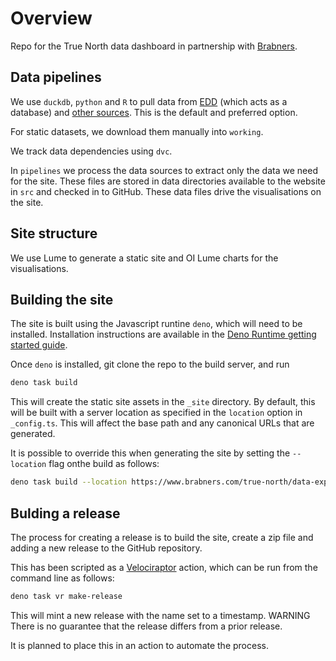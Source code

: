 # Overview
Repo for the True North data dashboard in partnership with <a href="https://www.brabners.com">Brabners</a>.

## Data pipelines
We use `duckdb`, `python` and `R` to pull data from [EDD](https://github.com/economic-analytics/edd/tree/main/data/parquet) (which acts as a database) and <a href="https://open-innovations.github.io/true-north/resources/">other sources</a>. This is the default and preferred option.

For static datasets, we download them manually into `working`.

We track data dependencies using `dvc`.

In `pipelines` we process the data sources to extract only the data we need for the site. These files are stored in data directories available to the website in `src` and checked in to GitHub. These data files drive the visualisations on the site. 

## Site structure
We use Lume to generate a static site and OI Lume charts for the visualisations.

## Building the site
The site is built using the Javascript runtine `deno`, which will need to be installed. Installation instructions are available in the [Deno Runtime getting started guide](https://docs.deno.com/runtime/manual/getting_started/installation/).

Once `deno` is installed, git clone the repo to the build server, and run

```sh
deno task build
```

This will create the static site assets in the `_site` directory.
By default, this will be built with a server location as specified in the `location` option in `_config.ts`.
This will affect the base path and any canonical URLs that are generated.

It is possible to override this when generating the site by setting the `--location` flag onthe build as follows:

```sh
deno task build --location https://www.brabners.com/true-north/data-explorer/
```

## Bulding a release

The process for creating a release is to build the site, create a zip file and adding a new release to the GitHub repository.

This has been scripted as a [Velociraptor](https://velociraptor.run) action, which can be run from the command line as follows:

```sh
deno task vr make-release
```

This will mint a new release with the name set to a timestamp. WARNING There is no guarantee that the release differs from a prior release.

It is planned to place this in an action to automate the process.